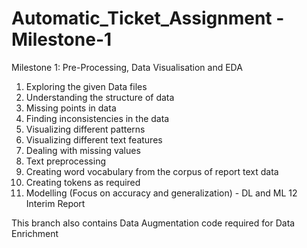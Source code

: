 # Automatic_Ticket_Assignment - Milestone-1

Milestone 1: Pre-Processing, Data Visualisation and EDA
1. Exploring the given Data files
2. Understanding the structure of data
3. Missing points in data
4. Finding inconsistencies in the data
5. Visualizing different patterns
6. Visualizing different text features
7. Dealing with missing values
8. Text preprocessing
9. Creating word vocabulary from the corpus of report text data
10. Creating tokens as required
11. Modelling (Focus on accuracy and generalization)  - DL and ML
12 Interim Report 

This branch also contains Data Augmentation code required for Data Enrichment


